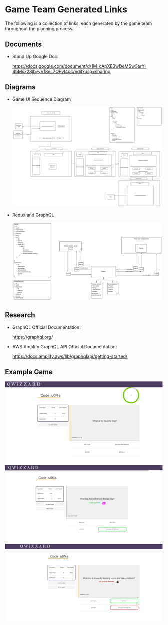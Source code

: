 # Game Team Generated Links

The following is a collection of links, each generated by the game team throughout the planning process.

## Documents

- Stand Up Google Doc:

    https://docs.google.com/document/d/1M_cApXE3wDeMSw3arY-4bMsx28jbyyVf8eL7ORyl4oc/edit?usp=sharing

## Diagrams

- Game UI Sequence Diagram

    ![Game UI Sequence Diagram](https://github.com/revature-quizzard/Documentation/blob/main/Game/GameUISequenceDiagram.svg?raw=true)
    
- Redux and GraphQL

    ![Redux and GraphQL](https://github.com/revature-quizzard/Documentation/blob/main/Game/Redux%20and%20GraphQL.svg?raw=true)

## Research

- GraphQL Official Documentation:

    https://graphql.org/
    
- AWS Amplify GraphQL API Official Documentation:

    https://docs.amplify.aws/lib/graphqlapi/getting-started/
    
## Example Game
![Start Game](https://github.com/revature-quizzard/Documentation/blob/main/Game/GameMatchState1.png?raw=true)
![Right Answer](https://github.com/revature-quizzard/Documentation/blob/main/Game/GameRightAnswer.png?raw=true)
![Wrong Answer](https://github.com/revature-quizzard/Documentation/blob/main/Game/GameWrongAnswer.png?raw=true)
